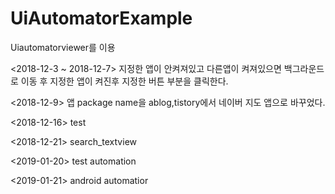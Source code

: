 # UiAutomatorExample


Uiautomatorviewer를 이용



<2018-12-3 ~ 2018-12-7>
지정한 앱이 안켜져있고 다른앱이 켜져있으면 백그라운드로 이동 후 지정한 앱이 켜진후 
지정한 버튼 부분을 클릭한다.

<2018-12-9>
앱 package name을 ablog,tistory에서 네이버 지도 앱으로 바꾸었다.

<2018-12-16>
test

<2018-12-21>
search_textview 


<2019-01-20>
test automation


<2019-01-21>
android automatior


